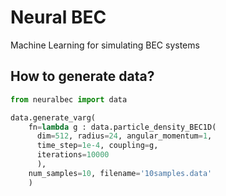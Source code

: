 # Neural BEC

Machine Learning for simulating BEC systems


## How to generate data?

```python
from neuralbec import data

data.generate_varg(
    fn=lambda g : data.particle_density_BEC1D(
      dim=512, radius=24, angular_momentum=1,
      time_step=1e-4, coupling=g,
      iterations=10000
      ),
    num_samples=10, filename='10samples.data'
    )
```
